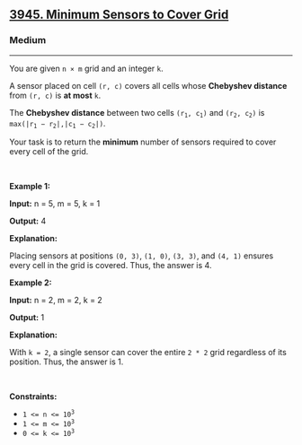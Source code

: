 <h2><a href="https://leetcode.com/contest/biweekly-contest-163/problems/minimum-sensors-to-cover-grid">3945. Minimum Sensors to Cover Grid</a></h2><h3>Medium</h3><hr><p>You are given <code>n &times; m</code> grid and an integer <code>k</code>.</p>

<p>A sensor placed on cell <code>(r, c)</code> covers all cells whose <strong>Chebyshev distance</strong> from <code>(r, c)</code> is <strong>at most</strong> <code>k</code>.</p>

<p>The <strong>Chebyshev distance</strong> between two cells <code>(r<sub>1</sub>, c<sub>1</sub>)</code> and <code>(r<sub>2</sub>, c<sub>2</sub>)</code> is <code>max(|r<sub>1</sub> &minus; r<sub>2</sub>|,|c<sub>1</sub> &minus; c<sub>2</sub>|)</code>.</p>

<p>Your task is to return the <strong>minimum</strong> number of sensors required to cover every cell of the grid.</p>

<p>&nbsp;</p>
<p><strong class="example">Example 1:</strong></p>

<div class="example-block">
<p><strong>Input:</strong> <span class="example-io">n = 5, m = 5, k = 1</span></p>

<p><strong>Output:</strong> <span class="example-io">4</span></p>

<p><strong>Explanation:</strong></p>

<p>Placing sensors at positions <code>(0, 3)</code>, <code>(1, 0)</code>, <code>(3, 3)</code>, and <code>(4, 1)</code> ensures every cell in the grid is covered. Thus, the answer is 4.</p>
</div>

<p><strong class="example">Example 2:</strong></p>

<div class="example-block">
<p><strong>Input:</strong> <span class="example-io">n = 2, m = 2, k = 2</span></p>

<p><strong>Output:</strong> <span class="example-io">1</span></p>

<p><strong>Explanation:</strong></p>

<p>With <code>k = 2</code>, a single sensor can cover the entire <code>2 * 2</code> grid regardless of its position. Thus, the answer is 1.</p>
</div>

<p>&nbsp;</p>
<p><strong>Constraints:</strong></p>

<ul>
	<li><code>1 &lt;= n &lt;= 10<sup>3</sup></code></li>
	<li><code>1 &lt;= m &lt;= 10<sup>3</sup></code></li>
	<li><code>0 &lt;= k &lt;= 10<sup>3</sup></code></li>
</ul>
